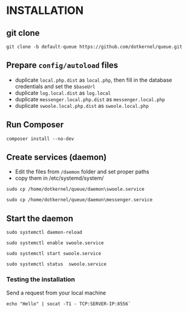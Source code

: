 # INSTALLATION

## git clone

```shell
git clone -b default-queue https://github.com/dotkernel/queue.git
```

## Prepare `config/autoload` files

- duplicate `local.php.dist` as `local.php`, then fill in the database credentials and set the `$baseUrl`
- duplicate `log.local.dist` as `log.local`
- duplicate `messenger.local.php.dist` as `messenger.local.php`
- duplicate `swoole.local.php.dist` as `swoole.local.php`

## Run Composer

```shell
composer install --no-dev
```

## Create services (daemon)

- Edit the files from `/daemon` folder and set proper paths
- copy them in /etc/systemd/system/

```shell
sudo cp /home/dotkernel/queue/daemon\swoole.service
```

```shell
sudo cp /home/dotkernel/queue/daemon\messenger.service
```

## Start the daemon

```shell
sudo systemctl daemon-reload
```

```shell
sudo systemctl enable swoole.service
```

```shell
sudo systemctl start swoole.service
```

```shell
sudo systemctl status  swoole.service
```

### Testing the installation

Send a request from your local machine

```shell
echo "Hello" | socat -T1 - TCP:SERVER-IP:8556`
```
